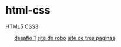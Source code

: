 # html-css
 HTML5 CSS3

<ul>
    <a href="https://alexlanprog.github.io/html-css/desafios/desafio1/">desafio 1</a>
    <a href="https://alexlanprog.github.io/html-css/desafios/desafio10guanabara/">site do robo</a>
    <a href="https://alexlanprog.github.io/html-css/desafios/desafio8/">site de tres paginas</a>
</ul>